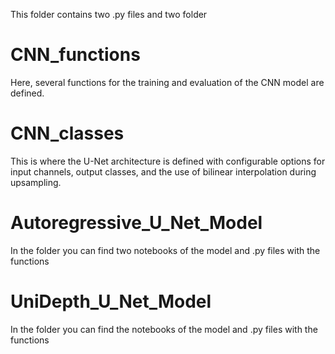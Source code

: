This folder contains two .py files and two folder

# CNN_functions
Here, several functions for the training and evaluation of the CNN model are defined. 

# CNN_classes
This is where the U-Net architecture is defined with configurable options for input channels, output classes, and the use of bilinear interpolation during upsampling.

# Autoregressive_U_Net_Model

In the folder you can find two notebooks of the model and .py files with the functions

# UniDepth_U_Net_Model

In the folder you can find the notebooks of the model and .py files with the functions
